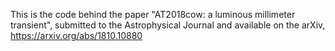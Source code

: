 This is the code behind the paper "AT2018cow: a luminous millimeter transient", submitted to the Astrophysical Journal and available on the arXiv, https://arxiv.org/abs/1810.10880
